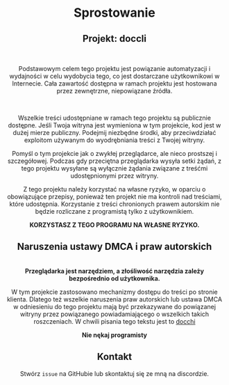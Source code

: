 
<h1 align="center">Sprostowanie</h1>

<div align="center">

<h2>Projekt: doccli</h2>

<br>

Podstawowym celem tego projektu jest powiązanie automatyzacji i wydajności w celu wydobycia tego, co jest dostarczane użytkownikowi w Internecie. Cała zawartość dostępna w ramach projektu jest hostowana przez zewnętrzne, niepowiązane źródła.

<br>

Wszelkie treści udostępniane w ramach tego projektu są publicznie dostępne. Jeśli Twoja witryna jest wymieniona w tym projekcie, kod jest w dużej mierze publiczny. Podejmij niezbędne środki, aby przeciwdziałać exploitom używanym do wyodrębniania treści z Twojej witryny.</b>

Pomyśl o tym projekcie jak o zwykłej przeglądarce, ale nieco prostszej i szczegółowej. Podczas gdy przeciętna przeglądarka wysyła setki żądań, z tego projektu wysyłane są wyłącznie żądania związane z treśćmi udostępnionymi przez witryny.

Z tego projektu należy korzystać na własne ryzyko, w oparciu o obowiązujące przepisy, ponieważ ten projekt nie ma kontroli nad treściami, które udostępnia. Korzystanie z treści chronionych prawem autorskim nie będzie rozliczane z programistą tylko z użytkownikiem. 

<b>
KORZYSTASZ Z TEGO PROGRAMU NA WŁASNE RYZYKO.
</b>

<br>

<h2>Naruszenia ustawy DMCA i praw autorskich</h2>

<br>

<b>
Przeglądarka jest narzędziem, a złośliwość narzędzia zależy bezpośrednio od użytkownika.
</b>
<br>

W tym projekcie zastosowano mechanizmy dostępu do treści po stronie klienta. Dlatego też wszelkie naruszenia praw autorskich lub ustawa DMCA w odniesieniu do tego projektu mają być przekazywane do powiązanej witryny przez powiązanego powiadamiającego o wszelkich takich roszczeniach. W chwili pisania tego tekstu jest to [docchi](https://docchi.pl/)

<b> Nie nękaj programisty </b>

<h2>
Kontakt
</h2>

Stwórz `issue` na GitHubie lub skontaktuj się ze mną na discordzie.
</div>
